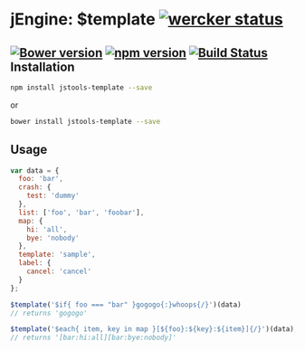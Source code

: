 jEngine: $template [![wercker status](https://app.wercker.com/status/5cf7af073a466325d96ad751d99761c5/s "wercker status")](https://app.wercker.com/project/bykey/5cf7af073a466325d96ad751d99761c5)
=============================
[![Bower version](https://badge.fury.io/bo/jstools-template.svg)](http://badge.fury.io/bo/jstools-template)
[![npm version](https://badge.fury.io/js/jstools-template.svg)](http://badge.fury.io/js/jstools-template)
[![Build Status](https://travis-ci.org/jstools/template.svg?branch=master)](https://travis-ci.org/jstools/template)
Installation
------------
```.sh
npm install jstools-template --save
```
  or
```.sh
bower install jstools-template --save
```
Usage
-----
```.js
var data = {
  foo: 'bar',
  crash: {
    test: 'dummy'
  },
  list: ['foo', 'bar', 'foobar'],
  map: {
    hi: 'all',
    bye: 'nobody'
  },
  template: 'sample',
  label: {
    cancel: 'cancel'
  }
};

$template('$if{ foo === "bar" }gogogo{:}whoops{/}')(data)
// returns 'gogogo'

$template('$each{ item, key in map }[${foo}:${key}:${item}]{/}')(data);
// returns '[bar:hi:all][bar:bye:nobody]'
```
